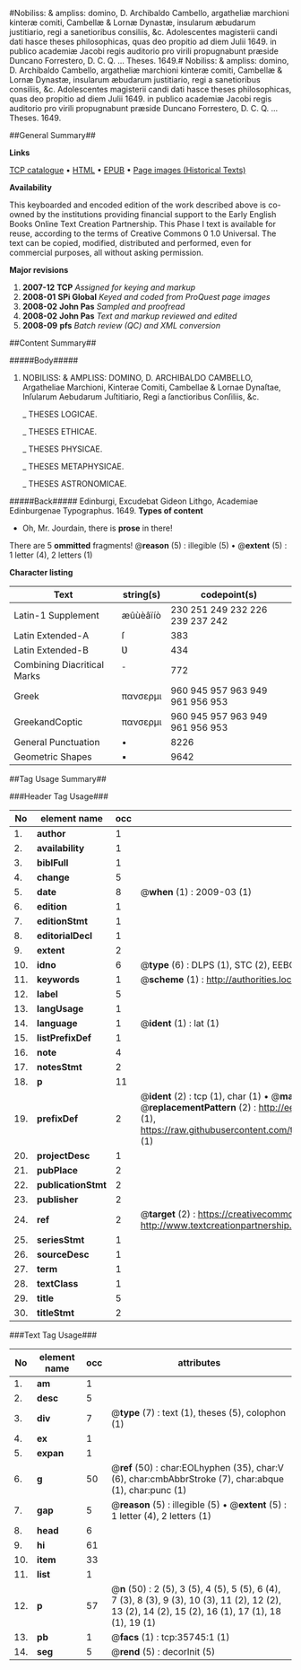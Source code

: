 #Nobiliss: & ampliss: domino, D. Archibaldo Cambello, argatheliæ marchioni kinteræ comiti, Cambellæ & Lornæ Dynastæ, insularum æbudarum justitiario, regi a sanetioribus consiliis, &c. Adolescentes magisterii candi dati hasce theses philosophicas, quas deo propitio ad diem Julii 1649. in publico academiæ Jacobi regis auditorio pro virili propugnabunt præside Duncano Forrestero, D. C. Q. ... Theses. 1649.#
Nobiliss: & ampliss: domino, D. Archibaldo Cambello, argatheliæ marchioni kinteræ comiti, Cambellæ & Lornæ Dynastæ, insularum æbudarum justitiario, regi a sanetioribus consiliis, &c. Adolescentes magisterii candi dati hasce theses philosophicas, quas deo propitio ad diem Julii 1649. in publico academiæ Jacobi regis auditorio pro virili propugnabunt præside Duncano Forrestero, D. C. Q. ...
Theses. 1649.

##General Summary##

**Links**

[TCP catalogue](http://www.ota.ox.ac.uk/tcp/)  • 
[HTML](http://tei.it.ox.ac.uk/tcp/Texts-HTML/free/A39/A39996.html)  • 
[EPUB](http://tei.it.ox.ac.uk/tcp/Texts-EPUB/free/A39/A39996.epub) • 
[Page images (Historical Texts)](https://data.historicaltexts.jisc.ac.uk/view?pubId=eebo-99831282e&pageId=eebo-99831282e-35745-1)

**Availability**

This keyboarded and encoded edition of the
	       work described above is co-owned by the institutions
	       providing financial support to the Early English Books
	       Online Text Creation Partnership. This Phase I text is
	       available for reuse, according to the terms of Creative
	       Commons 0 1.0 Universal. The text can be copied,
	       modified, distributed and performed, even for
	       commercial purposes, all without asking permission.

**Major revisions**

1. __2007-12__ __TCP__ *Assigned for keying and markup*
1. __2008-01__ __SPi Global__ *Keyed and coded from ProQuest page images*
1. __2008-02__ __John Pas__ *Sampled and proofread*
1. __2008-02__ __John Pas__ *Text and markup reviewed and edited*
1. __2008-09__ __pfs__ *Batch review (QC) and XML conversion*

##Content Summary##

#####Body#####

1. NOBILISS: & AMPLISS: DOMINO, D. ARCHIBALDO CAMBELLO, Argatheliae Marchioni, Kinterae Comiti, Cambellae & Lornae Dynaſtae, Inſularum Aebudarum Juſtitiario, Regi a ſanctioribus Conſiliis, &c.

    _ THESES LOGICAE.

    _ THESES ETHICAE.

    _ THESES PHYSICAE.

    _ THESES METAPHYSICAE.

    _ THESES ASTRONOMICAE.

#####Back#####
Edinburgi, Excudebat Gideon Lithgo, Academiae Edinburgenae Typographus. 1649.
**Types of content**

  * Oh, Mr. Jourdain, there is **prose** in there!

There are 5 **ommitted** fragments! 
 @__reason__ (5) : illegible (5)  •  @__extent__ (5) : 1 letter (4), 2 letters (1)

**Character listing**


|Text|string(s)|codepoint(s)|
|---|---|---|
|Latin-1 Supplement|æûùèâïíò|230 251 249 232 226 239 237 242|
|Latin Extended-A|ſ|383|
|Latin Extended-B|Ʋ|434|
|Combining             Diacritical Marks|̄|772|
|Greek|πανσερμι|960 945 957 963 949 961 956 953|
|GreekandCoptic|πανσερμι|960 945 957 963 949 961 956 953|
|General Punctuation|•|8226|
|Geometric Shapes|▪|9642|

##Tag Usage Summary##

###Header Tag Usage###

|No|element name|occ|attributes|
|---|---|---|---|
|1.|__author__|1||
|2.|__availability__|1||
|3.|__biblFull__|1||
|4.|__change__|5||
|5.|__date__|8| @__when__ (1) : 2009-03 (1)|
|6.|__edition__|1||
|7.|__editionStmt__|1||
|8.|__editorialDecl__|1||
|9.|__extent__|2||
|10.|__idno__|6| @__type__ (6) : DLPS (1), STC (2), EEBO-CITATION (1), PROQUEST (1), VID (1)|
|11.|__keywords__|1| @__scheme__ (1) : http://authorities.loc.gov/ (1)|
|12.|__label__|5||
|13.|__langUsage__|1||
|14.|__language__|1| @__ident__ (1) : lat (1)|
|15.|__listPrefixDef__|1||
|16.|__note__|4||
|17.|__notesStmt__|2||
|18.|__p__|11||
|19.|__prefixDef__|2| @__ident__ (2) : tcp (1), char (1)  •  @__matchPattern__ (2) : ([0-9\-]+):([0-9IVX]+) (1), (.+) (1)  •  @__replacementPattern__ (2) : http://eebo.chadwyck.com/downloadtiff?vid=$1&page=$2 (1), https://raw.githubusercontent.com/textcreationpartnership/Texts/master/tcpchars.xml#$1 (1)|
|20.|__projectDesc__|1||
|21.|__pubPlace__|2||
|22.|__publicationStmt__|2||
|23.|__publisher__|2||
|24.|__ref__|2| @__target__ (2) : https://creativecommons.org/publicdomain/zero/1.0/ (1), http://www.textcreationpartnership.org/docs/. (1)|
|25.|__seriesStmt__|1||
|26.|__sourceDesc__|1||
|27.|__term__|1||
|28.|__textClass__|1||
|29.|__title__|5||
|30.|__titleStmt__|2||


###Text Tag Usage###

|No|element name|occ|attributes|
|---|---|---|---|
|1.|__am__|1||
|2.|__desc__|5||
|3.|__div__|7| @__type__ (7) : text (1), theses (5), colophon (1)|
|4.|__ex__|1||
|5.|__expan__|1||
|6.|__g__|50| @__ref__ (50) : char:EOLhyphen (35), char:V (6), char:cmbAbbrStroke (7), char:abque (1), char:punc (1)|
|7.|__gap__|5| @__reason__ (5) : illegible (5)  •  @__extent__ (5) : 1 letter (4), 2 letters (1)|
|8.|__head__|6||
|9.|__hi__|61||
|10.|__item__|33||
|11.|__list__|1||
|12.|__p__|57| @__n__ (50) : 2 (5), 3 (5), 4 (5), 5 (5), 6 (4), 7 (3), 8 (3), 9 (3), 10 (3), 11 (2), 12 (2), 13 (2), 14 (2), 15 (2), 16 (1), 17 (1), 18 (1), 19 (1)|
|13.|__pb__|1| @__facs__ (1) : tcp:35745:1 (1)|
|14.|__seg__|5| @__rend__ (5) : decorInit (5)|
